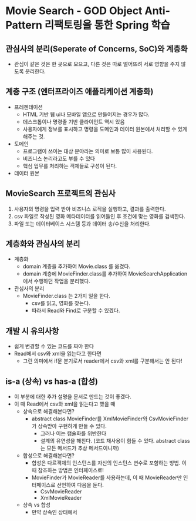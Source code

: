 # Movie Search - GOD Object Anti-Pattern 리팩토링을 통한 Spring 학습
## 관심사의 분리(Seperate of Concerns, SoC)와 계층화
* 관심이 같은 것은 한 곳으로 모으고, 다른 것은 따로 떨어뜨려 서로 영향을 주지 않도록 분리한다.
## 계층 구조 (엔터프라이즈 애플리케이션 계층화)
* 프레젠테이션
  * HTML 기반 웹 ui나 모바일 앱으로 만들어지는 경우가 많다.
  * 데스크톱이나 명령줄 기반 클라이언트 역시 있음
  * 사용자에게 정보를 표시하고 명령을 도메인과 데이터 원본에서 처리할 수 있게 해주는 것.
* 도메인
  * 프로그램이 쓰이는 대상 분야라는 의미로 보통 많이 사용된다.
  * 비즈니스 논리라고도 부를 수 있다
  * 핵심 업무를 처리하는 객체들로 구성이 된다.
* 데이터 원본
## MovieSearch 프로젝트의 관심사
1. 사용자의 명령을 입력 받아 비즈니스 로직을 실행하고, 결과를 출력한다.
2. csv 파일로 작성된 영화 메타데이터를 읽어들인 후 조건에 맞는 영화를 검색한다.
3. 파일 또는 데이터베이스 시스템 등과 데이터 송/수신을 처리한다.
## 계층화와 관심사의 분리
* 계층화
  * domain 계층을 추가하여 Movie.class 를 옮겼다.
  * domain 계층에 MovieFinder.class를 추가하여 MovieSearchApplication에서 수행하던 작업을 분리했다.
* 관심사의 분리
  * MovieFinder.class 는 2가지 일을 한다.
    * csv를 읽고, 영화를 찾는다.
    * 따라서 Read와 Find로 구분할 수 있겠다.
## 개발 시 유의사항
* 쉽게 변경할 수 있는 코드를 짜야 한다 
* Read에서 csv와 xml을 읽는다고 한다면
  * 그런 의미에서 if문 분기로서 reader에서 csv와 xml를 구분해서는 안 된다! 
## is-a (상속) vs has-a (합성)
* 이 부분에 대한 추가 설명을 문서로 만드는 것이 좋겠다.
* 이 때 Read에서 csv와 xml을 읽는다고 했을 때
  * 상속으로 해결해본다면?
    * abstract class MovieFinder를 XmlMovieFinder와 CsvMovieFinder가 상속받아 구현하게 만들 수 있다.
      * 그러나 이는 캡슐화를 위반한다
      * 설계의 유연성을 해친다. (코드 재사용이 힘들 수 있다. abstract class는 모든 메서드가 추상 메서드이니까)
  * 합성으로 해결해본다면?
    * 합성은 다르객체의 인스턴스를 자신의 인스턴스 변수로 포함하는 방법. 이 때 참조하는 방법은 인터페이스로!
    * MovieFinder가 MovieReader를 사용하는데, 이 때 MovieReader만 인터페이스로 선언하여 다음을 둔다.
      * CsvMovieReader
      * XmlMovieReader
  * 상속 vs 합성
    * 만약 상속인 상태에서 
